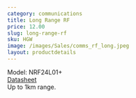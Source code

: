 ```yaml
---
category: communications
title: Long Range RF
price: 12.00
slug: long-range-rf
sku: HGW
image: /images/Sales/comms_rf_long.jpeg
layout: productdetails
---
```


Model: NRF24L01+
<br><a href="http://elecfreaks.com/store/download/datasheet/rf/rf24l01_PA_LAN/nRF24L01P.PDF"> Datasheet </a>
<br>Up to 1km range.
